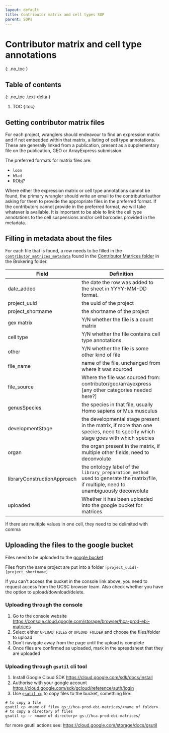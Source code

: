```yaml
---
layout: default
title: Contributor matrix and cell types SOP
parent: SOPs
---
```


# Contributor matrix and cell type annotations

{: .no_toc }

## Table of contents
{: .no_toc .text-delta }

1. TOC
{:toc}

## Getting contributor matrix files

For each project, wranglers should endeavour to find an expression matrix and if not embedded within that matrix, a listing of cell type annotations. These are generally linked from a publication, present as a supplementary file on the publication, GEO or ArrayExpress submission.

The preferred formats for matrix files are:
* `loom`
* `h5ad`
* RObj?

Where either the expression matrix or cell type annotations cannot be found, the primary wrangler should write an email to the contributor/author asking for them to provide the appropriate files in the preferred format. If the contributors cannot provide in the preferred format, we will take whatever is available. It is important to be able to link the cell type annotations to the cell suspensions and/or cell barcodes provided in the metadata.

## Filling in metadata about the files

For each file that is found, a row needs to be filled in the [`contributor_matrices_metadata`](https://docs.google.com/spreadsheets/d/1m9tXswoNAEYJDVlCKqc9L6p0c7hbOwddkQxdqxXydqY/edit#gid=0) found in the [Contributor Matrices folder](https://drive.google.com/open?id=1FMjJwYamMyuCtNJoTiA30kM3vsL6Q8LD) in the Brokering folder.

| Field                       | Definition                                                                                                                   |
|-----------------------------|------------------------------------------------------------------------------------------------------------------------------|
| date_added                  | the date the row was added to the sheet in YYYY-MM-DD format.                                                                |
| project_uuid                | the uuid of the project                                                                                                      |
| project_shortname           | the shortname of the project                                                                                                 |
| gex matrix                  | Y/N whether the file is a count matrix                                                                                       |
| cell type                   | Y/N whether the file contains cell type annotations                                                                          |
| other                       | Y/N whether the file is some other kind of file                                                                              |
| file_name                   | name of the file, unchanged from where it was sourced                                                                        |
| file_source                 | Where the file was sourced from: contributor/geo/arrayexpress [any other categories needed here?]                            |
| genusSpecies                | the species in that file, usually Homo sapiens or Mus musculus                                                               |
| developmentStage            | the developmental stage present in the matrix, if more than one species, need to specify which stage goes with which species |
| organ                       | the organ present in the matrix, if multiple other fields, need to deconvolute                                               |
| libraryConstructionApproach | the ontology label of the `library_preparation_method` used to generate the matrix/file, if multiple, need to unambiguously deconvolute            |
| uploaded                    | Whether it has been uploaded into the google bucket for matrices                                                             |

If there are multiple values in one cell, they need to be delimited with comma

## Uploading the files to the google bucket

Files need to be uploaded to the [google bucket](https://console.cloud.google.com/storage/browser/hca-prod-ebi-matrices)

Files from the same project are put into a folder `[project_uuid]-[project_shortname]`

If you can't access the bucket in the console link above, you need to request access from the UCSC browser team. Also check whether you have the option to upload/download/delete.

### Uploading through the console

1. Go to the console website https://console.cloud.google.com/storage/browser/hca-prod-ebi-matrices
1. Select either `UPLOAD FILES` or `UPLOAD FOLDER` and choose the files/folder to upload
1. Don't navigate away from the page until the upload is complete
1. Once files are confirmed as uploaded, mark in the spreadsheet that they are uploaded

### Uploading through `gsutil` cli tool

1. Install Google Cloud SDK https://cloud.google.com/sdk/docs/install
1. Authorise with your google account https://cloud.google.com/sdk/gcloud/reference/auth/login 
1. Use [`gsutil cp`](https://cloud.google.com/storage/docs/gsutil/commands/cp) to copy files to the bucket, something like:

```
# to copy a file
gsutil cp <name of file> gs://hca-prod-ebi-matrices/<name of folder>
# to copy a directory of files
gsutil cp -r <name of directory> gs://hca-prod-ebi-matrices/
```

for more gsutil actions see: https://cloud.google.com/storage/docs/gsutil

